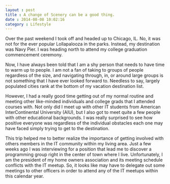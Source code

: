 ```yaml
---
layout : post
title : A change of Scenery can be a good thing.
date : 2014-08-08 10:02:16
category : Lifestyle
---
```


Over the past weekend I took off and headed up to Chicago, IL. No, it was not for the ever popular Lollapalooza in the parks. Instead, my destination was Navy Pier. I was heading north to attend my college graduation commencement ceremony. 

Now, I have always been told that I am a shy person that needs to have time to warm up to people. I am not a fan of taking to groups of people regardless of the size, and navigating through, in, or around large groups is not something that I have ever looked forward to. Needless to say, largely populated cities rank at the bottom of my vacation destination list.  

However, I had a really good time getting out of my normal routine and meeting other like-minded individuals and college grads that I attended courses with. Not only did I meet up with other IT students from American InterContinental University (AIU), but I also got to meet quite a few people with other educational backgrounds. I was really surprised to see how positive everyone was regardless of the individual obstacles each one may have faced simply trying to get to the destination. 

This trip helped me to better realize the importance of getting involved with others members in the IT community within my living area. Just a few weeks ago I was interviewing for a position that lead me to discover a programming group right in the center of town where I live. Unfortunately, I am the president of my home owners association and its meeting schedule conflicts with the IT meetup. So, it looks like may have to delegate out some meetings to other officers in order to attend any of the IT meetups within this calendar year. 